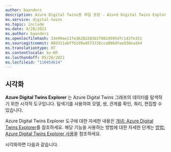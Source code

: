 ```yaml
---
author: baanders
description: Azure Digital Twins용 파일 포함 - Azure Digital Twins Explorer로 시각화
ms.service: digital-twins
ms.topic: include
ms.date: 4/28/2021
ms.author: baanders
ms.openlocfilehash: 33e99ae11fe36282283b3f8824595dfc143fe351
ms.sourcegitcommit: 80d311abffb2d9a457333bcca898dfae830ea1b4
ms.translationtype: HT
ms.contentlocale: ko-KR
ms.lasthandoff: 05/26/2021
ms.locfileid: "110454614"
---
```

## <a name="visualization"></a>시각화

**Azure Digital Twins Explorer** 는 Azure Digital Twins 그래프의 데이터를 탐색하기 위한 시각적 도구입니다. 탐색기를 사용하여 모델, 쌍, 관계를 확인, 쿼리, 편집할 수 있습니다.

Azure Digital Twins Explorer 도구에 대한 자세한 내용은 [개념: Azure Digital Twins Explorer](../articles/digital-twins/concepts-azure-digital-twins-explorer.md)를 참조하세요. 해당 기능을 사용하는 방법에 대한 자세한 단계는 [방법: Azure Digital Twins Explorer 사용](../articles/digital-twins/how-to-use-azure-digital-twins-explorer.md)을 참조하세요.

시각화하면 다음과 같습니다.